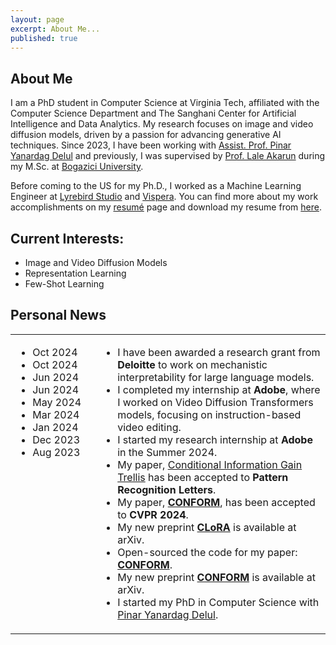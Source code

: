 ```yaml
---
layout: page
excerpt: About Me...
published: true
---
```


## About Me
I am a PhD student in Computer Science at Virginia Tech, affiliated with the Computer Science Department and The Sanghani Center for Artificial Intelligence and Data Analytics. My research focuses on image and video diffusion models, driven by a passion for advancing generative AI techniques. Since 2023, I have been working with [Assist. Prof. Pinar Yanardag Delul](https://pinguar.org/) and previously, I was supervised by [Prof. Lale Akarun](https://scholar.google.com/citations?user=MybhMyUAAAAJ&hl=en) during my M.Sc. at [Bogazici University](https://bogazici.edu.tr/en_us).

Before coming to the US for my Ph.D., I worked as a Machine Learning Engineer at [Lyrebird Studio](https://lyrebirdstudio.net/) and [Vispera](https://vispera.co/). You can find more about my work accomplishments on my [resumé](https://tunahansalih.github.io/resume/) page and download my resume from [here](https://drive.google.com/file/d/1RxtH5A56p0lZVManDSTV9uilSw3wbbzg/view).

## Current Interests:
- Image and Video Diffusion Models
- Representation Learning
- Few-Shot Learning


## Personal News
<table border="0" cellspacing="0" cellpadding="0">
<tr>
<td valign="top" width="120">

- Oct 2024
- Oct 2024
- Jun 2024
- Jun 2024
- May 2024
- Mar 2024
- Jan 2024
- Dec 2023
- Aug 2023

</td>
<td valign="top">

- I have been awarded a research grant from **Deloitte** to work on mechanistic interpretability for large language models.
- I completed my internship at **Adobe**, where I worked on Video Diffusion Transformers models, focusing on instruction-based video editing.
- I started my research internship at **Adobe** in the Summer 2024.
- My paper, [Conditional Information Gain Trellis](https://www.sciencedirect.com/science/article/pii/S0167865524001880) has been accepted to **Pattern Recognition Letters**.
- My paper, [**CONFORM**](https://conform-diffusion.github.io), has been accepted to **CVPR 2024**.
- My new preprint [**CLoRA**](https://clora-diffusion.github.io) is available at arXiv.
- Open-sourced the code for my paper: [**CONFORM**](https://conform-diffusion.github.io).
- My new preprint [**CONFORM**](https://conform-diffusion.github.io) is available at arXiv.
- I started my PhD in Computer Science with [Pinar Yanardag Delul](https://pinguar.org/).

</td>
</tr>
</table>
